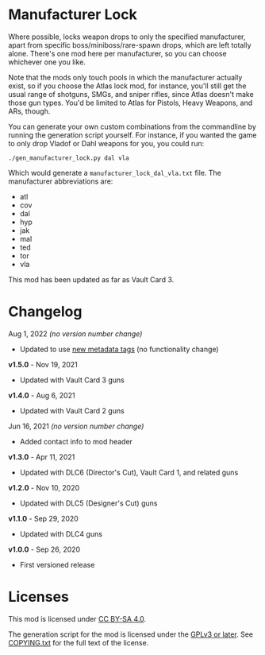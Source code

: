 Manufacturer Lock
=================

Where possible, locks weapon drops to only the specified manufacturer, apart from
specific boss/miniboss/rare-spawn drops, which are left totally alone.  There's
one mod here per manufacturer, so you can choose whichever one you like.

Note that the mods only touch pools in which the manufacturer actually exist, so
if you choose the Atlas lock mod, for instance, you'll still get the usual range
of shotguns, SMGs, and sniper rifles, since Atlas doesn't make those gun types.
You'd be limited to Atlas for Pistols, Heavy Weapons, and ARs, though.

You can generate your own custom combinations from the commandline by running
the generation script yourself.  For instance, if you wanted the game to only
drop Vladof or Dahl weapons for you, you could run:

    ./gen_manufacturer_lock.py dal vla

Which would generate a `manufacturer_lock_dal_vla.txt` file.  The manufacturer
abbreviations are:

* atl
* cov
* dal
* hyp
* jak
* mal
* ted
* tor
* vla

This mod has been updated as far as Vault Card 3.

Changelog
=========

Aug 1, 2022 *(no version number change)*
 * Updated to use [new metadata tags](https://github.com/apple1417/blcmm-parsing/tree/master/blimp)
   (no functionality change)

**v1.5.0** - Nov 19, 2021
 * Updated with Vault Card 3 guns

**v1.4.0** - Aug 6, 2021
 * Updated with Vault Card 2 guns

Jun 16, 2021 *(no version number change)*
 * Added contact info to mod header

**v1.3.0** - Apr 11, 2021
 * Updated with DLC6 (Director's Cut), Vault Card 1, and related guns

**v1.2.0** - Nov 10, 2020
 * Updated with DLC5 (Designer's Cut) guns

**v1.1.0** - Sep 29, 2020
 * Updated with DLC4 guns

**v1.0.0** - Sep 26, 2020
 * First versioned release
 
Licenses
========

This mod is licensed under [CC BY-SA 4.0](https://creativecommons.org/licenses/by-sa/4.0/).

The generation script for the mod is licensed under the
[GPLv3 or later](https://www.gnu.org/licenses/quick-guide-gplv3.html).
See [COPYING.txt](../../COPYING.txt) for the full text of the license.

